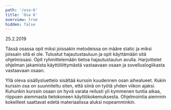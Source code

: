 ```yaml
---
path: '/osa-6'
title: 'Osa 6'
overview: true
hidden: false
---
```


<deadline>25.2.2019</deadline>


Tässä osassa opit miksi joissakin metodeissa on määre static ja miksi joissain sitä ei ole. Tutustut hajautustauluun ja opit käyttämään sitä ohjelmissasi. Opit ryhmittelemään tietoa hajautustaulun avulla. Harjoittelet ohjelman jakamista käyttöliittymästä vastaavaan osaan ja sovelluslogiikasta vastaavaan osaan.

<please-login></please-login>

<pages-in-this-section></pages-in-this-section>

Yllä oleva sisällysluettelo sisältää kurssin kuudennen osan aihealueet. Kukin kurssin osa on suunniteltu siten, että siinä on työtä yhden viikon ajaksi. Kuhunkin kurssin osaan on hyvä varata reilusti yli kymmenen tuntia aikaa, riippuen aiemmasta tietokoneen käyttökokemuksesta. Ohjelmointia aiemmin kokeilleet saattavat edetä materiaalissa aluksi nopeamminkin.


<exercises-in-this-section></exercises-in-this-section>
